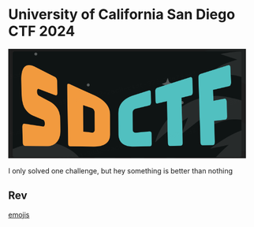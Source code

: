 # University of California San Diego CTF 2024
![](images/banner.png)

I only solved one challenge, but hey something is better than nothing

## Rev
[emojis](rev/emojis.md)
